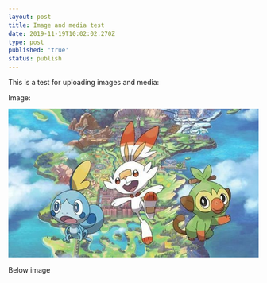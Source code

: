 ```yaml
---
layout: post
title: Image and media test
date: 2019-11-19T10:02:02.270Z
type: post
published: 'true'
status: publish
---
```

This is a test for uploading images and media:

Image:

![This is alt test](/assets/cms/pokemon-sword-and-shield-release-time-1204226.jpg "image test")

Below image
